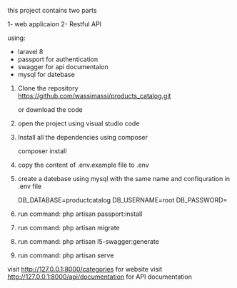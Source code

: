 
this project contains two parts

1- web applicaion
2- Restful API 

using:

- laravel 8 
- passport for authentication 
- swagger for api documentaion 
- mysql for datebase


1. Clone the repository 
	https://github.com/wassimassi/products_catalog.git
	
	or download the code
	
2. open the project using visual studio code


3. Install all the dependencies using composer

	composer install
	
4. copy the content of .env.example file to .env
	
5. create a datebase using mysql with the same name and confiquration in .env file
	
	DB_DATABASE=productcatalog
	DB_USERNAME=root
	DB_PASSWORD=

6. run command: php artisan passport:install

7. run command: php artisan migrate
	
8. run command: php artisan l5-swagger:generate

8. run command: php artisan serve

visit http://127.0.0.1:8000/categories for website
visit http://127.0.0.1:8000/api/documentation for API documentation



